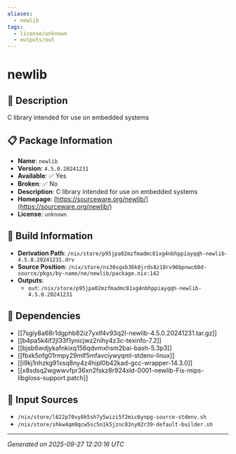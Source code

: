 ```yaml
---
aliases:
  - newlib
tags:
  - license/unknown
  - outputs/out
---
```


# newlib

## 📝 Description

C library intended for use on embedded systems

## 📋 Package Information

- **Name**: `newlib`
- **Version**: `4.5.0.20241231`
- **Available**: ✅ Yes
- **Broken**: ✅ No
- **Description**: C library intended for use on embedded systems
- **Homepage**: [https://sourceware.org/newlib/](https://sourceware.org/newlib/)
- **License**: `unknown`

## 🔧 Build Information

- **Derivation Path**: `/nix/store/p95jpa02mzfmadmc81xg4nbhppiayqqh-newlib-4.5.0.20241231.drv`
- **Source Position**: `/nix/store/ns30sqxb36k8jrds8z18rv96bpnwc60d-source/pkgs/by-name/ne/newlib/package.nix:142`
- **Outputs**:
  - `out`:  `/nix/store/p95jpa02mzfmadmc81xg4nbhppiayqqh-newlib-4.5.0.20241231`

## 🔗 Dependencies

- [[7sgiy8a68r1dgphb82iz7yxlf4v93q2l-newlib-4.5.0.20241231.tar.gz]]
- [[b4pa5k4if2jl33f1ynicjwz2nihy4z3c-texinfo-7.2]]
- [[bjsb6wdjykafnkixq156qdvmxhsm2bai-bash-5.3p3]]
- [[fbxk5nfg01rmpy29mlf5mfavciywyqml-stdenv-linux]]
- [[i9kj1nhzkg91xsq8ny4z4hipl0b42kad-gcc-wrapper-14.3.0]]
- [[x8sdsq2wgwwvfpr36xn2fskz8r924xld-0001-newlib-Fix-mips-libgloss-support.patch]]

## 📁 Input Sources

- `/nix/store/l622p70vy8k5sh7y5wizi5f2mic6ynpg-source-stdenv.sh`
- `/nix/store/shkw4qm9qcw5sc5n1k5jznc83ny02r39-default-builder.sh`

---
*Generated on 2025-09-27 12:20:16 UTC*
